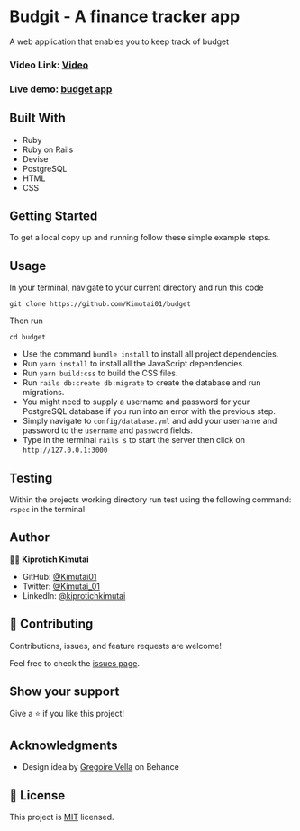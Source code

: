# Budgit - A finance tracker app

A web application that enables you to keep track of budget

### Video Link: [Video](https://www.loom.com/share/61f751d85ee9494fa12cd2ba6c5a97c1)

### Live demo: [budget app](https://floating-ocean-44495.herokuapp.com/)

## Built With

- Ruby
- Ruby on Rails
- Devise
- PostgreSQL
- HTML
- CSS

## Getting Started

To get a local copy up and running follow these simple example steps.

## Usage

In your terminal, navigate to your current directory and run this code

`git clone https://github.com/Kimutai01/budget`

Then run

`cd budget`

- Use the command `bundle install` to install all project dependencies.
- Run `yarn install` to install all the JavaScript dependencies.
- Run `yarn build:css` to build the CSS files.
- Run `rails db:create db:migrate` to create the database and run migrations.
- You might need to supply a username and password for your PostgreSQL database if you run into an error with the previous step.
- Simply navigate to `config/database.yml` and add your username and password to the `username` and `password` fields.
- Type in the terminal `rails s` to start the server then click on `http://127.0.0.1:3000`

## Testing

Within the projects working directory run test using the following command:
`rspec` in the terminal

## Author

👤👤 **Kiprotich Kimutai**

- GitHub: [@Kimutai01](https://github.com/Kimutai01)
- Twitter: [@Kimutai_01](https://twitter.com/Kimutai_01?s=09)
- LinkedIn: [@kiprotichkimutai](https://www.linkedin.com/m/in/kimutai-kiprotich-1b5045216)

## 🤝 Contributing

Contributions, issues, and feature requests are welcome!

Feel free to check the [issues page](https://github.com/deyemiobaa/budgit/issues).

## Show your support

Give a ⭐️ if you like this project!

## Acknowledgments

- Design idea by [Gregoire Vella](https://www.behance.net/gallery/19759151/Snapscan-iOs-design-and-branding) on Behance

## 📝 License

This project is [MIT](LICENSE) licensed.
